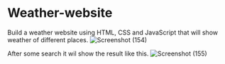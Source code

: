 # Weather-website
Build a weather website using HTML, CSS and JavaScript that will show weather of different places.
![Screenshot (154)](https://user-images.githubusercontent.com/112795808/233572626-9e4e88be-2050-4cbc-b686-b29bc9b91810.png)

After some search it wil show the result like this.
![Screenshot (155)](https://user-images.githubusercontent.com/112795808/233572900-a4ceb445-a953-4feb-bf09-67057a1fceff.png)
